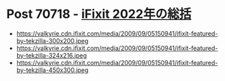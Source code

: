 # Post 70718 - [iFixit 2022年の総括](https://www.ifixit.com/News/70718/ifixit-2022%e5%b9%b4%e3%81%ae%e7%b7%8f%e6%8b%ac)

- https://valkyrie.cdn.ifixit.com/media/2009/09/05150941/ifixit-featured-by-tekzilla-300x200.jpeg
- https://valkyrie.cdn.ifixit.com/media/2009/09/05150941/ifixit-featured-by-tekzilla-324x216.jpeg
- https://valkyrie.cdn.ifixit.com/media/2009/09/05150941/ifixit-featured-by-tekzilla-450x300.jpeg
